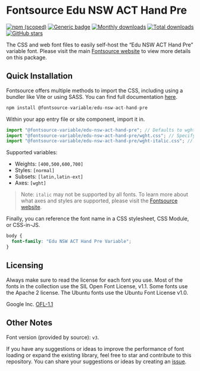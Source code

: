 # Fontsource Edu NSW ACT Hand Pre

[![npm (scoped)](https://img.shields.io/npm/v/@fontsource-variable/edu-nsw-act-hand-pre?color=brightgreen)](https://www.npmjs.com/package/@fontsource-variable/edu-nsw-act-hand-pre) [![Generic badge](https://img.shields.io/badge/fontsource-passing-brightgreen)](https://github.com/fontsource/fontsource) [![Monthly downloads](https://badgen.net/npm/dm/@fontsource-variable/edu-nsw-act-hand-pre)](https://github.com/fontsource/fontsource) [![Total downloads](https://badgen.net/npm/dt/@fontsource-variable/edu-nsw-act-hand-pre)](https://github.com/fontsource/fontsource) [![GitHub stars](https://img.shields.io/github/stars/fontsource/fontsource.svg?style=social&label=Star)](https://github.com/fontsource/fontsource/stargazers)

The CSS and web font files to easily self-host the “Edu NSW ACT Hand Pre” variable font. Please visit the main [Fontsource website](https://fontsource.org/fonts/edu-nsw-act-hand-pre) to view more details on this package.

## Quick Installation

Fontsource offers multiple methods to import the CSS, including using a bundler like Vite or using SASS. You can find full documentation [here](https://fontsource.org/docs/getting-started/introduction).

```javascript
npm install @fontsource-variable/edu-nsw-act-hand-pre
```

Within your app entry file or site component, import it in.

```javascript
import "@fontsource-variable/edu-nsw-act-hand-pre"; // Defaults to wght axis
import "@fontsource-variable/edu-nsw-act-hand-pre/wght.css"; // Specify axis
import "@fontsource-variable/edu-nsw-act-hand-pre/wght-italic.css"; // Specify axis and style
```

Supported variables:
- Weights: `[400,500,600,700]`
- Styles: `[normal]`
- Subsets: `[latin,latin-ext]`
- Axes: `[wght]`

> Note: `italic` may not be supported by all fonts. To learn more about what axes and styles are supported, please visit the [Fontsource website](https://fontsource.org/fonts/edu-nsw-act-hand-pre).

Finally, you can reference the font name in a CSS stylesheet, CSS Module, or CSS-in-JS.

```css
body {
  font-family: "Edu NSW ACT Hand Pre Variable";
}
```

## Licensing
Always make sure to read the license for each font you use. Most of the fonts in the collection use the SIL Open Font License, v1.1. Some fonts use the Apache 2 license. The Ubuntu fonts use the Ubuntu Font License v1.0.

Google Inc.
[OFL-1.1](http://scripts.sil.org/OFL)

## Other Notes
Font version (provided by source): `v3`.

If you have any suggestions or ideas to improve the performance of font loading or expand the existing library, feel free to star and contribute to this repository. You can share your suggestions or ideas by creating an [issue](https://github.com/fontsource/fontsource/issues).